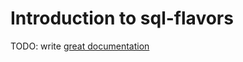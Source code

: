 # Introduction to sql-flavors

TODO: write [great documentation](http://jacobian.org/writing/what-to-write/)
